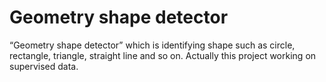 # Geometry shape detector
 “Geometry shape detector” which is identifying shape such as circle, rectangle, triangle, straight line and so on. Actually this project working on supervised data. 
